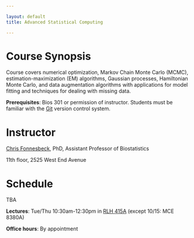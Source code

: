 ```yaml
---

layout: default
title: Advanced Statistical Computing

---
```


# Course Synopsis

Course covers numerical optimization, Markov Chain Monte Carlo (MCMC), estimation-maximization (EM) algorithms, Gaussian processes, Hamiltonian Monte Carlo, and data augmentation algorithms with applications for model fitting and techniques for dealing with missing data.

**Prerequisites**: Bios 301 or permission of instructor. Students must be familiar with the [Git](http://git-scm.com/) version control system.

# Instructor

[Chris Fonnesbeck](chris.fonnesbeck@vanderbilt.edu), PhD, Assistant Professor of Biostatistics

11th floor, 2525 West End Avenue

# Schedule

TBA

**Lectures**: Tue/Thu 10:30am-12:30pm in [RLH 415A](http://goo.gl/maps/4c3W) (except 10/15: MCE 8380A)

**Office hours**: By appointment